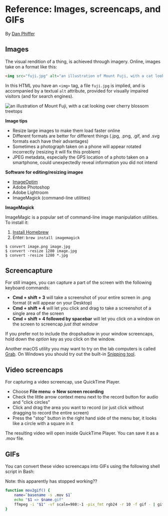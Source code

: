# Reference: Images, screencaps, and GIFs

By [Dan Phiffer](https://phiffer.org)

## Images

The visual rendition of a thing, is achieved through imagery. Online, images take on a format like this:

```html
<img src="fuji.jpg" alt="an illustration of Mount Fuji, with a cat looking over cherry blossom treetops">
```

In this HTML you have an `<img>` tag, a file `fuji.jpg` is implied, and is accompanied by a textual `alt` attribute, provided for visually impaired visitors (and for search engines).

![an illustration of Mount Fuji, with a cat looking over cherry blossom treetops](https://mltshp.com/p/1EEOD)

__Image tips__

* Resize large images to make them load faster online
* Different formats are better for different things (.jpg, .png, .gif, and .svg formats each have their advantages)
* Sometimes a photograph taken on a phone will appear rotated incorrectly (resizing it will fix this problem)
* JPEG metadata, especially the GPS location of a photo taken on a smartphone, could unexpectedly reveal information you did not intend

__Software for editing/resizing imagee__

* [ImageOptim](https://imageoptim.com/mac)
* Adobe Photoshop
* Adobe Lightroom
* ImageMagick (command-line utilities)

__ImageMagick__

ImageMagic is a popular set of command-line image manipulation utilities. To install it:

1. [Install Homebrew](https://brew.sh/)
2. Enter: `brew install imagemagick`

```
$ convert image.png image.jpg
$ convert -resize 1280 image.jpg
$ convert -resize 1280 *.jpg
```

## Screencapture

For still images, you can capture a part of the screen with the following keyboard commands:

* __Cmd + shift + 3__ will take a screenshot of your entire screen in .png format (it will appear on your Desktop)
* __Cmd + shift + 4__ will let you click and drag to take a screenshot of a single area of the screen
* __Cmd + shift + 4 followed by spacebar__ will let you click on a window on the screen to screencap _just that window_

If you prefer not to include the dropshadow in your window screencaps, hold down the _option_ key as you click on the window.

Another macOS utility you may want to try on the lab computers is called [Grab](https://appletoolbox.com/2013/01/how-to-use-mac-os-x-grab-utility-to-take-screenshots/). On Windows you should try out the built-in [Snipping tool](https://support.microsoft.com/en-us/help/13776/windows-use-snipping-tool-to-capture-screenshots).

## Video screencaps

For capturing a video screencap, use QuickTime Player.

* Choose __File menu → New screen recording__
* Check the little arrow context menu next to the record button for audio and "click circles"
* Click and drag the area you want to record (or just click without dragging to record the entire screen)
* Press the "stop" button in the right hand side of the menu bar, it looks like a circle with a square in it

The resulting video will open inside QuickTime Player. You can save it as a .mov file.

## GIFs

You can convert these video screencaps into GIFs using the following shell script in Bash:

Note: this apparently has stopped working??

```bash
function mov2gif() {
    name=`basename -s .mov $1`
    echo "$1 => $name.gif"
    ffmpeg -i "$1" -vf scale=980:-1 -pix_fmt rgb24 -r 10 -f gif - | gifsicle --optimize=2 --delay=6 > "$name.gif"
}
```
